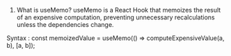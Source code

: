 1. What is useMemo?
   useMemo is a React Hook that memoizes the result of an expensive computation, preventing unnecessary recalculations unless the dependencies change.

Syntax :
const memoizedValue = useMemo(() => computeExpensiveValue(a, b), [a, b]);
